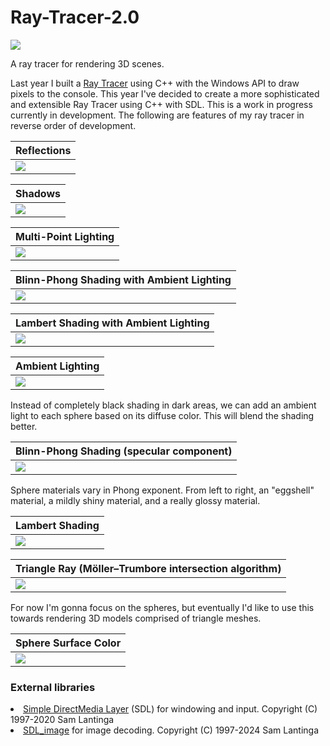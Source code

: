 # Ray-Tracer-2.0

<img src="screenshots/full_screen_ref.png">

A ray tracer for rendering 3D scenes.

Last year I built a <a href="https://github.com/nicholaswile/3D-Rendering-Ray-Tracer">Ray Tracer</a> using C++ with the Windows API to draw pixels to the console. This year I've decided to create a more sophisticated and extensible Ray Tracer using C++ with SDL. This is a work in progress currently in development. The following are features of my ray tracer in reverse order of development.

|Reflections|
|-----------|
|<img src="screenshots/reflections4.png">|

|Shadows|
|-------|
|<img src="screenshots/shadows.png">|

|Multi-Point Lighting|
|--------------------|
|<img src="screenshots/multi_point_lights.png">|

|Blinn-Phong Shading with Ambient Lighting|
|-------------------------------------|
|<img src="screenshots/blinn_phong_w_ambient.png">|

|Lambert Shading with Ambient Lighting|
|-------------------------------------|
|<img src="screenshots/lambert_w_ambient.png">|

|Ambient Lighting|
|-------|
|<img src="screenshots/ambient.png">|
Instead of completely black shading in dark areas, we can add an ambient light to each sphere based on its diffuse color. This will blend the shading better.

|Blinn-Phong Shading (specular component)|
|------------------------------|
|<img src="screenshots/blinn_phong.png">|
Sphere materials vary in Phong exponent. From left to right, an "eggshell" material, a mildly shiny material, and a really glossy material.

|Lambert Shading|
|---------------|
|<img src="screenshots/lambert.png">|

|Triangle Ray (Möller–Trumbore intersection algorithm)|
|-------------------------|
|<img src="screenshots/triangles.png">|
For now I'm gonna focus on the spheres, but eventually I'd like to use this towards rendering 3D models comprised of triangle meshes.

|Sphere Surface Color|
|--------------------|
|<img src="screenshots/surface_color.png">|

### External libraries
<li>
<a href="https://github.com/libsdl-org/SDL">Simple DirectMedia Layer</a> (SDL) for windowing and input. Copyright (C) 1997-2020 Sam Lantinga <slouken@libsdl.org>
</li>
<li>
<a href="https://github.com/libsdl-org/SDL_image">SDL_image</a> for image decoding. Copyright (C) 1997-2024 Sam Lantinga <slouken@libsdl.org>
</li> 